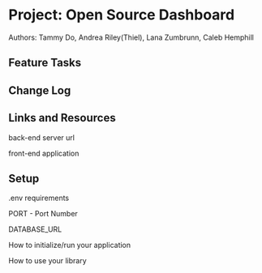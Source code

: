 # Project: Open Source Dashboard

Authors: Tammy Do, Andrea Riley(Thiel), Lana Zumbrunn, Caleb Hemphill

## Feature Tasks

## Change Log

## Links and Resources

back-end server url



front-end application

## Setup

.env requirements


PORT - Port Number

DATABASE_URL 

How to initialize/run your application 


How to use your library 


